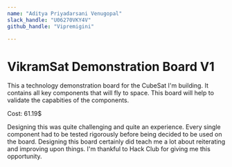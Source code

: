 ```yaml
---
name: "Aditya Priyadarsani Venugopal"
slack_handle: "U06270VKY4V"
github_handle: "Vipremigini"

---
```


# VikramSat Demonstration Board V1
This a technology demonstration board for the CubeSat I'm building. It contains all key components that will fly to space. This board will help to validate the capabities of the components.

Cost: 61.19$

Designing this was quite challenging and quite an experience. Every single component had to be tested rigorously before being decided to be used on the board. Designing this board certainly did teach me a lot about reiterating and improving upon things. I'm thankful to Hack Club for giving me this opportunity. 